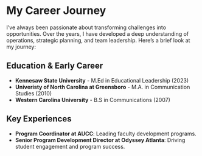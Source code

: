 # My Career Journey

I’ve always been passionate about transforming challenges into opportunities. Over the years, I have developed a deep understanding of operations, strategic planning, and team leadership. Here’s a brief look at my journey:

## Education & Early Career
- **Kennesaw State University** - M.Ed in Educational Leadership (2023)
- **Univeristy of North Carolina at Greensboro** - M.A. in Communication Studies (2010)
- **Western Carolina University** - B.S in Communications (2007)

## Key Experiences
- **Program Coordinator at AUCC**: Leading faculty development programs.
- **Senior Program Development Director at Odyssey Atlanta**: Driving student engagement and program success.
